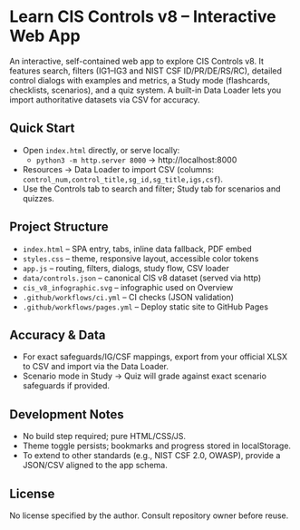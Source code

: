 # Learn CIS Controls v8 – Interactive Web App

An interactive, self-contained web app to explore CIS Controls v8. It features search, filters (IG1–IG3 and NIST CSF ID/PR/DE/RS/RC), detailed control dialogs with examples and metrics, a Study mode (flashcards, checklists, scenarios), and a quiz system. A built-in Data Loader lets you import authoritative datasets via CSV for accuracy.

## Quick Start
- Open `index.html` directly, or serve locally:
  - `python3 -m http.server 8000` → http://localhost:8000
- Resources → Data Loader to import CSV (columns: `control_num,control_title,sg_id,sg_title,igs,csf`).
- Use the Controls tab to search and filter; Study tab for scenarios and quizzes.

## Project Structure
- `index.html` – SPA entry, tabs, inline data fallback, PDF embed
- `styles.css` – theme, responsive layout, accessible color tokens
- `app.js` – routing, filters, dialogs, study flow, CSV loader
- `data/controls.json` – canonical CIS v8 dataset (served via http)
- `cis_v8_infographic.svg` – infographic used on Overview
- `.github/workflows/ci.yml` – CI checks (JSON validation)
- `.github/workflows/pages.yml` – Deploy static site to GitHub Pages

## Accuracy & Data
- For exact safeguards/IG/CSF mappings, export from your official XLSX to CSV and import via the Data Loader.
- Scenario mode in Study → Quiz will grade against exact scenario safeguards if provided.

## Development Notes
- No build step required; pure HTML/CSS/JS.
- Theme toggle persists; bookmarks and progress stored in localStorage.
- To extend to other standards (e.g., NIST CSF 2.0, OWASP), provide a JSON/CSV aligned to the app schema.

## License
No license specified by the author. Consult repository owner before reuse.

